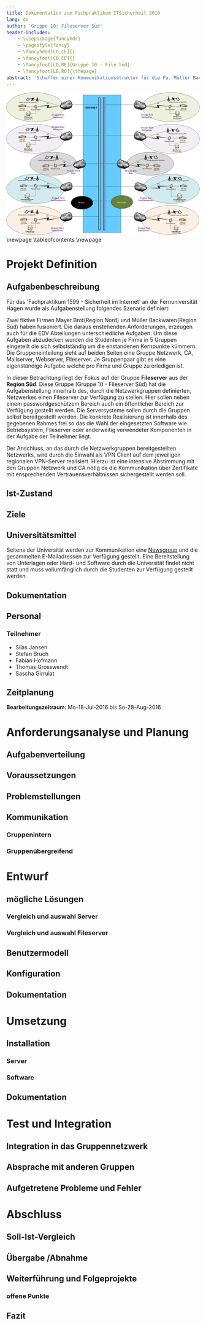 ```yaml
---
title: Dokumentation zum Fachpraktikum IT­Sicherheit 2016
lang: de
author: 'Gruppe 10: Fileserver Süd'
header-includes:
    - \usepackage{fancyhdr}
    - \pagestyle{fancy}
    - \fancyhead[CO,CE]{}
    - \fancyfoot[CO,CE]{}
    - \fancyfoot[LO,RE]{Gruppe 10 - File Süd}
    - \fancyfoot[LE,RO]{\thepage}
abstract: 'Schaffen einer Kommunikationsstruktur für die Fa. Müller Backwaren.'
---
```

![FaPraSS16-Gruppenarbeit](images/FaPraSS16-Gruppenarbeit.jpg)
\newpage
\tableofcontents
\newpage

# Projekt Definition
## Aufgabenbeschreibung
Für das 'Fachpraktikum 1599 - Sicherheit im Internet' an der Fernuniversität
Hagen wurde als Aufgabenstellung folgendes Szenario definiert:

Zwei fiktive Firmen Mayer Brot(Region Nord) und Müller Backwaren(Region Süd)
haben fusioniert. Die daraus enstehenden Anforderungen, erzeugen auch für die
EDV Abteilungen unterschiedliche Aufgaben. Um diese Aufgaben abzudecken wurden
die Studenten je Firma in 5 Gruppen eingeteilt die sich selbstständig um die
enstandenen Kernpunkte kümmern. Die Gruppeneinteilung sieht auf beiden Seiten
eine Gruppe Netzwerk, CA, Mailserver, Webserver, Fileserver. Je Gruppenpaar
gibt es eine eigenständige Aufgabe welche pro Firma und Gruppe zu erledigen
ist.

In dieser Betrachtung liegt der Fokus auf der Gruppe __Fileserver__ aus der
__Region Süd__. Diese Gruppe (Gruppe 10 - Fileserver Süd) hat die
Aufgabenstellung innerhalb des, durch die Netzwerkgruppen definierten,
Netzwerkes einen Fileserver zur Verfügung zu stellen. Hier sollen neben einem
passwordgeschützem Bereich auch ein öffentlicher Bereich zur Verfügung gestellt
werden. Die Serversysteme sollen durch die Gruppen selbst bereitgestellt
werden. Die konkrete Realisierung ist innerhalb des gegebenen Rahmes frei so
das die Wahl der eingesetzten Software wie Betriebsystem, Fileserver oder
anderweitig verwendeter Komponenten in der Aufgabe der Teilnehmer liegt.

Der Anschluss, an das durch die Netzwerkgruppen bereitgestellten Netzwerks,
wird durch die Einwahl als VPN Client auf dem jeweiligen regionalen VPN-Server
realisiert. Hierzu ist eine intensive Abstimmung mit den Gruppen Netzwerk und
CA nötig da die Kommunikation über Zertifikate mit ensprechenden
Vertrauensverhältnissen sichergestellt werden soll.

## Ist-Zustand
## Ziele
## Universitätsmittel
Seitens der Universität werden zur Kommunikation eine [Newsgroup][1] und die
gesammelten E-Mailadressen zur Verfügung gestellt. Eine Bereitstellung von
Unterlagen oder Hard- und Software durch die Universität findet nicht statt und
muss vollumfänglich durch die Studenten zur Verfügung gestellt werden.

[1]: https://www.fernuni-hagen.de/www2news/thread.php?cluster=informatik-kurse.txt&group=feu.informatik.kurs.1599
## Dokumentation
## Personal
### Teilnehmer
* Silas Jansen
* Stefan Bruch
* Fabian Hofmann
* Thomas Grosswendt
* Sascha Girrulat


## Zeitplanung
__Bearbeitungszeitraum__: Mo-18-Jul-2016 bis So-28-Aug-2016

# Anforderungsanalyse und Planung
## Aufgabenverteilung
## Voraussetzungen
## Problemstellungen
## Kommunikation
### Gruppenintern
### Gruppenübergreifend

# Entwurf
## mögliche Lösungen
### Vergleich und auswahl Server


### Vergleich und auswahl Fileserver
## Benutzermodell
## Konfiguration
## Dokumentation

# Umsetzung
## Installation
### Server
### Software
## Dokumentation

# Test und Integration
## Integration in das Gruppennetzwerk
## Absprache mit anderen Gruppen
## Aufgetretene Probleme und Fehler

# Abschluss
## Soll-Ist-Vergleich
## Übergabe /Abnahme
## Weiterführung und Folgeprojekte
### offene Punkte
## Fazit
